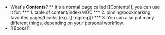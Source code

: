 * What's **Contents**?
** It's a normal page called [[Contents]], you can use it for:
*** 1. table of content/index/MOC
*** 2. pinning/bookmarking favorites pages/blocks (e.g. [[Logseq]])
*** 3. You can also put many different things, depending on your personal workflow.
* [[Books]]